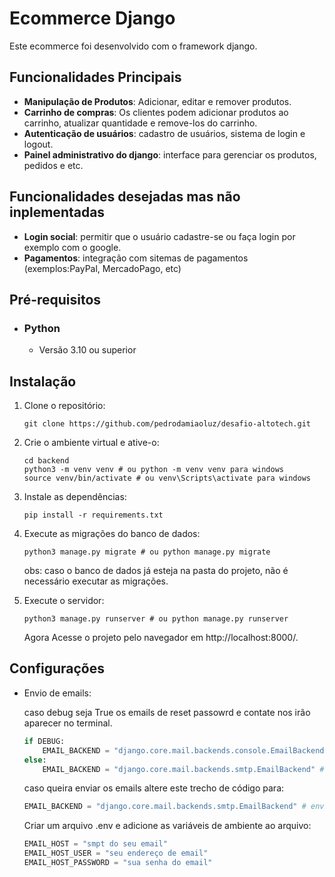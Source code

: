 # Ecommerce Django
Este ecommerce foi desenvolvido com o framework django.

## Funcionalidades Principais
- **Manipulação de Produtos**: Adicionar, editar e remover produtos.
- **Carrinho de compras**: Os clientes podem adicionar produtos ao carrinho, atualizar quantidade e remove-los do carrinho.
- **Autenticação de usuários**: cadastro de usuários, sistema de login e logout.
- **Painel administrativo do django**: interface para gerenciar os produtos, pedidos e etc.

## Funcionalidades desejadas mas não inplementadas
- **Login social**: permitir que o usuário cadastre-se ou faça login por exemplo com o google.
- **Pagamentos**: integração com sitemas de pagamentos (exemplos:PayPal, MercadoPago, etc)


## Pré-requisitos
- ### Python
    - Versão 3.10 ou superior

## Instalação

1. Clone o repositório:
    ~~~shell
    git clone https://github.com/pedrodamiaoluz/desafio-altotech.git
    ~~~

2. Crie o ambiente virtual e ative-o:
    ~~~shell
    cd backend
    python3 -m venv venv # ou python -m venv venv para windows
    source venv/bin/activate # ou venv\Scripts\activate para windows
    ~~~

3. Instale as dependências:
    ~~~shell
    pip install -r requirements.txt
    ~~~

4. Execute as migrações do banco de dados:
    ~~~shell
    python3 manage.py migrate # ou python manage.py migrate
    ~~~
    obs: caso o banco de dados já esteja na pasta do projeto, não é necessário executar as migrações.

5. Execute o servidor:
    ~~~shell
    python3 manage.py runserver # ou python manage.py runserver
    ~~~
    Agora Acesse o projeto pelo navegador em http://localhost:8000/.

## Configurações
 * Envio de emails:

    caso debug seja True os emails de reset passowrd e contate nos irão aparecer no terminal.
    ~~~python
    if DEBUG: 
        EMAIL_BACKEND = "django.core.mail.backends.console.EmailBackend" # printa os emails no console
    else:
        EMAIL_BACKEND = "django.core.mail.backends.smtp.EmailBackend" # envia os emails se as variáveis de configuração estiverem preenchidas
    ~~~
    caso queira enviar os emails altere este trecho de código para:

    ~~~python
    EMAIL_BACKEND = "django.core.mail.backends.smtp.EmailBackend" # envia os emails se as variáveis de configuração estiverem preenchidas
    ~~~
    Criar um arquivo .env e adicione as variáveis de ambiente ao arquivo:

    ~~~python
    EMAIL_HOST = "smpt do seu email"
    EMAIL_HOST_USER = "seu endereço de email"
    EMAIL_HOST_PASSWORD = "sua senha do email"
    ~~~
